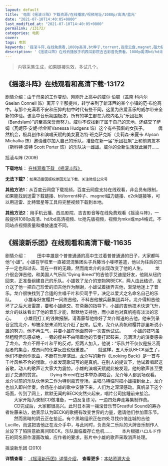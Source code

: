```yaml
---
layout: default
title: '电影《摇滚斗阵》下载资源/在线播放/视频地址/1080p/高清/蓝光'
date: "2021-07-10T14:40:05+0800"
last_modified_at: "2021-07-10T14:40:05+0800"
permalink: /13172/
categories: 电影
cover:
tags: 电影
keywords: '摇滚斗阵,在线免费看,1080p高清,bt种子,torrent,百度云盘,magnet,磁力链,迅雷下载资源'
description: '《摇滚斗阵》在线云播放手机西瓜影院吉吉影音免费看，1080p高清bd/hd未删减完整版和tc抢先枪版，mkv/mp4格式，附带bt/torrent种子、magnet/磁力链、百度云盘、网盘资源迅雷下载链接'
---
```


>内容采集生成，如果链接失效，多试几个。


## 《摇滚斗阵》在线观看和高清下载-13172

剧情介绍：由于母亲的工作变动，刚刚升上高中的威尔·伯顿（盖南·科内尔 Gaelan Connell 饰）离开辛辛那提州，转学来到了新泽西的某个小镇的范·布伦高中。与那个充满着不安和压抑的初中时代有些不同，这里为热爱音乐的威尔带来全新的体验。该高中音乐氛围极浓，所有的学生都在为校内名为“乐团狂飙（Bandslam）”的至高荣誉而努力。威尔不仅找到了属于自己的天地，还结交了萨姆（瓦妮莎·安妮·哈金斯Vanessa Hudgens 饰）这个有些孤僻的女孩子。  　　偶然机会，极具创作和演唱天赋的美女夏洛特·班克萨克斯（艾莉森·米夏卡 Alyson Michalka 饰）邀请维尔加入自己的乐队，准备在新一届“乐团狂飙”上和前男友本（斯科特·波特 Scott Porter 饰）的乐队决一雌雄。威尔的全新生活就此展开……


摇滚斗阵 (2009)

**下载地址**： [在线观看下载 《摇滚斗阵》](https://www.btbtdy.me/btdy/dy5955.html) 


**无法下载?**：`如果迅雷因版权原因无法下载，关注微信公众号 `

**其他方法1**：从百度云网盘下载视频，百度云网盘支持在线观看，非会员有限制，如果能找到迅雷下载链接、bt/torrent种子、magnet磁力链接、e2dk链接等，可以用迅雷、比特彗星等工具将完整视频下载到本地。

**其他方法2**：用手机云播、西瓜影院、吉吉影音等在线免费观看《摇滚斗阵》，一般提供1080p高清、hd/bd高清视频、tc抢先版视频，视频为mkv或mp4格式，不同站点视频质量和播放速度不同。


## 《摇滚新乐团》在线观看和高清下载-11635

剧情介绍： 　　田中幸雄是个普普通通的高中生过着普普通通的日子，大家都叫他“小雄”。小雄在学校里一直被混混集团头子兵藤当小喽啰差遣，他以为往后的日子一定也和过去、现在一样的无趣，然而南龙介的出现改变了他的人生。 　　龙介很会弹吉他，和美国人气乐队“Dying Breed”的吉他手艾迪是好友，他刚从纽约回来，正准备组建自己的乐队。小雄救了龙介的宠物狗BECK，两人由此结识，龙介送了他一把自己珍爱的旧吉他作为酬谢，小雄试着拨弄吉他，渐渐地迷上了音乐。龙介很快找到了合适的主唱千叶和贝司手平，决定以爱犬之名命名自己的乐队。 　　小雄与好友樱井一同练吉他，不料吉他被兵藤集团弄坏。龙介得知吉他坏了之后大发雷霆，要和小雄绝交。在斋藤的指导下，小雄的吉他技术快速飞升，龙介的妹妹看出了他的音乐才能，默默地支持他，而小雄也对真帆抱有淡淡的恋心。 　　小雄用打工的钱做报酬，请斋藤帮他修好了龙介赠送的吉他。他来到录音室找龙介，却被余怒未消的龙介赶了出来。后来，龙介从真帆和樱井那里听说小雄的努力，他不再生气，并要小雄在他面前弹一次吉他试试。 　　小雄的技巧虽然粗糙但乐感卓绝，一旁的樱井不由喝着他的节奏打起鼓来，充满活力的演奏感染了龙介。龙介不顾千叶和平的反对，招两人加入，他说：“乐队并不仅仅是技艺高超者的集合，成员间的化学反应也很重要。” 　　就这样，五人乐队BECK诞生了，他们不断创作歌曲，不断在乐屋演出。龙介写的新作《Looking Back》是一首与千叶风格不合的慢歌。小雄发现歌词写的是真帆。在别人的提议下，他试着唱起这首歌，动人的歌声让大家大为震惊。小雄的演唱天赋就此被发现，他的歌声甚至受到了艾迪的赞赏。 　　Dying Breed在日本举办演唱会，龙介等人都到场观看。龙介以前的乐队伙伴荣二作为特别嘉宾登场。主唱马特临时把小雄招到台上，龙介也加入即兴伴奏。会场在小雄的歌中安静下来，人们为之深深感动。真帆录下这个场面，传到了网上，默默无闻的BECK突然火起来，唱片公司接踵前来接洽。 　　大家开始为录制CD做准备，一边反复练习，一边四处奔走筹集制作费。 　　CD完成后，大家都很高兴。此时日本第一摇滚音乐节Greatful Sound的筹办者佐藤来访，她表示认为BECK的歌拥有改变世界的力量，邀请他们参加音乐节。 　　然而黑暗的阴云正在接近。有个黑暗组织正在四处寻找价值连城的吉他Lucille，而这把吉他正在龙介手中，与此同时，负责荣二乐队的大牌音乐制作人兰设下了陷阱意欲离间BECK。乐队面临着存亡危机…… 　　本片根据ハロルド作石的同名原作漫画改编，应作者的要求，影片中小雄的歌声采取消声处理。


摇滚新乐团 (2010)

**详情查看**： [《摇滚新乐团》详情介绍](/movie/11635/)， **查看更多**：[本站资源大全](/movie/t/all/)

